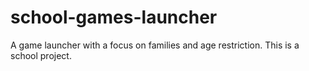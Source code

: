 # school-games-launcher
 

A game launcher with a focus on families and age restriction.
This is a school project. 
